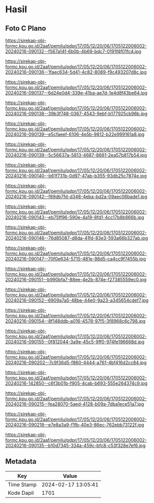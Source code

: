 # Hasil

## Foto C Plano

https://sirekap-obj-formc.kpu.go.id/2aaf/pemilu/pdpr/17/05/12/20/06/1705122006002-20240216-090132--f567a14f-6b0b-4b69-bdc7-0191f4f01fc4.jpg

https://sirekap-obj-formc.kpu.go.id/2aaf/pemilu/pdpr/17/05/12/20/06/1705122006002-20240216-090136--1faec634-5d41-4c82-8089-f9c493207d8c.jpg

https://sirekap-obj-formc.kpu.go.id/2aaf/pemilu/pdpr/17/05/12/20/06/1705122006002-20240216-090137--6d24e0d4-339e-41ba-ae7d-1e4d8f43be64.jpg

https://sirekap-obj-formc.kpu.go.id/2aaf/pemilu/pdpr/17/05/12/20/06/1705122006002-20240216-090138--39b3f748-0367-4543-9ebf-b177925cb96b.jpg

https://sirekap-obj-formc.kpu.go.id/2aaf/pemilu/pdpr/17/05/12/20/06/1705122006002-20240216-090139--e5cfaeef-6106-4e5b-9812-b22e999161a8.jpg

https://sirekap-obj-formc.kpu.go.id/2aaf/pemilu/pdpr/17/05/12/20/06/1705122006002-20240216-090139--5c56637a-5813-4687-8661-2ea57b817b54.jpg

https://sirekap-obj-formc.kpu.go.id/2aaf/pemilu/pdpr/17/05/12/20/06/1705122006002-20240216-090140--b61f731b-0d97-47ab-b355-93db25c7874e.jpg

https://sirekap-obj-formc.kpu.go.id/2aaf/pemilu/pdpr/17/05/12/20/06/1705122006002-20240216-090142--f89db7fd-d348-4eba-bd2a-09aec06bade1.jpg

https://sirekap-obj-formc.kpu.go.id/2aaf/pemilu/pdpr/17/05/12/20/06/1705122006002-20240216-090143--eb75ff96-590e-4a19-8fd1-4cc17b8b666b.jpg

https://sirekap-obj-formc.kpu.go.id/2aaf/pemilu/pdpr/17/05/12/20/06/1705122006002-20240216-090146--76d85087-d8da-41fd-83e3-593a66b327ab.jpg

https://sirekap-obj-formc.kpu.go.id/2aaf/pemilu/pdpr/17/05/12/20/06/1705122006002-20240216-090147--70f0e634-5715-481e-98d5-ca4cc9f7455b.jpg

https://sirekap-obj-formc.kpu.go.id/2aaf/pemilu/pdpr/17/05/12/20/06/1705122006002-20240216-090151--b990bfa7-88ee-4e2b-874e-f27385559ec0.jpg

https://sirekap-obj-formc.kpu.go.id/2aaf/pemilu/pdpr/17/05/12/20/06/1705122006002-20240216-090152--6909a7a5-48be-44e0-9a23-a345654cdef7.jpg

https://sirekap-obj-formc.kpu.go.id/2aaf/pemilu/pdpr/17/05/12/20/06/1705122006002-20240216-090154--8f148ddb-a016-4578-97f5-3f8968c6c798.jpg

https://sirekap-obj-formc.kpu.go.id/2aaf/pemilu/pdpr/17/05/12/20/06/1705122006002-20240216-090155--0f812044-3a9e-45c5-9ff0-974fe196668d.jpg

https://sirekap-obj-formc.kpu.go.id/2aaf/pemilu/pdpr/17/05/12/20/06/1705122006002-20240216-090202--7c9f36d5-f860-4444-a761-4bf416d2cc84.jpg

https://sirekap-obj-formc.kpu.go.id/2aaf/pemilu/pdpr/17/05/12/20/06/1705122006002-20240216-142850--c6f3b01b-f905-4cab-b693-555e264374c9.jpg

https://sirekap-obj-formc.kpu.go.id/2aaf/pemilu/pdpr/17/05/12/20/06/1705122006002-20240216-090215--fea28070-5aed-4128-b09a-7dba1ece51a7.jpg

https://sirekap-obj-formc.kpu.go.id/2aaf/pemilu/pdpr/17/05/12/20/06/1705122006002-20240216-090218--e7e8a3a9-f1fb-40e3-86ec-762ebb73122f.jpg

https://sirekap-obj-formc.kpu.go.id/2aaf/pemilu/pdpr/17/05/12/20/06/1705122006002-20240216-090135--b10d7345-334a-459c-bfc8-c53f328e7ef6.jpg


## Metadata

| Key        | Value               |
| ---------- | ------------------- |
| Time Stamp | 2024-02-17 13:05:41 |
| Kode Dapil | 1701                |



